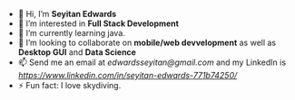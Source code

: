 - 👋 Hi, I’m **Seyitan Edwards**
- 👀 I’m interested in **Full Stack Development**
- 🌱 I’m currently learning java.
- 💞️ I’m looking to collaborate on **mobile/web devvelopment** as well as **Desktop GUI** and **Data Science**
- 📫 Send me an email at _edwardsseyitan@gmail.com_ and my LinkedIn is _https://www.linkedin.com/in/seyitan-edwards-771b74250/_
- ⚡ Fun fact: I love skydiving.

<!---
seyitanedwards/seyitanedwards is a ✨ special ✨ repository because its `README.md` (this file) appears on your GitHub profile.
You can click the Preview link to take a look at your changes.
--->
